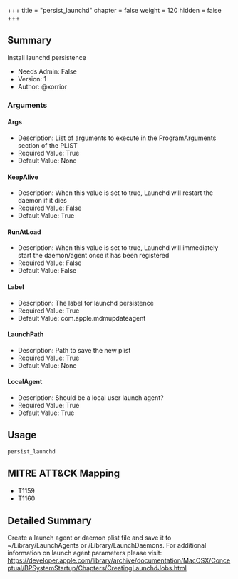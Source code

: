 +++
title = "persist_launchd"
chapter = false
weight = 120
hidden = false
+++

## Summary
Install launchd persistence

- Needs Admin: False  
- Version: 1  
- Author: @xorrior 

### Arguments

#### Args

- Description: List of arguments to execute in the ProgramArguments section of the PLIST
- Required Value: True
- Default Value: None

#### KeepAlive

- Description: When this value is set to true, Launchd will restart the daemon if it dies
- Required Value: False
- Default Value: True

#### RunAtLoad

- Description: When this value is set to true, Launchd will immediately start the daemon/agent once it has been registered
- Required Value: False
- Default Value: False

#### Label

- Description: The label for launchd persistence
- Required Value: True
- Default Value: com.apple.mdmupdateagent

#### LaunchPath

- Description: Path to save the new plist
- Required Value: True
- Default Value: None

#### LocalAgent

- Description: Should be a local user launch agent?
- Required Value: True
- Default Value: True

## Usage 
```
persist_launchd
```

## MITRE ATT&CK Mapping 

- T1159
- T1160

## Detailed Summary

Create a launch agent or daemon plist file and save it to ~/Library/LaunchAgents or /Library/LaunchDaemons. For additional information on launch agent parameters please visit: https://developer.apple.com/library/archive/documentation/MacOSX/Conceptual/BPSystemStartup/Chapters/CreatingLaunchdJobs.html